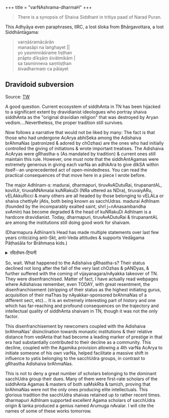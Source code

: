 +++
title = "varNAshrama-dharmaH"
+++

> There is a synopsis of Shaiva Siddhant in tritiya paad of Narad Puran.

This Adhyāya even paraphrases, IIRC, a lost śloka from Bhārgavottara, a lost Siddhāntāgama:

> varṇāśramācārān  
> manasāpi na laṅghayet ||  
> yo yasminnāśrame tiṣṭhan  
> prāpto dīkṣāṃ śivātmikām |  
> sa tasminneva saṃtiṣṭhan  
> śivadharmaṃ ca pālayet

## Dravidoid subversion
Source: [TW](https://twitter.com/GhorAngirasa/status/960617695174627328)

A good question. Current ecosystem of siddhAnta in TN has been hijacked to a significant extent by dravidianist ideologues who portray shaiva siddhAnta as the "original dravidian religion" that was destroyed by Aryan vedism....Nevertheless, the proper tradition still survives. 

Now follows a narrative that would not be liked by many: The fact is that those who had undergone AcArya abhiSeka among the Adishaiva brAhmaNas (patronized & adored by chOzhas) are the ones who had initially controlled the giving of initiations & wrote important treatises. The Adishaiva AcAryas were gRhastha-s (As mandated by tradition) & current ones still maintain this rule. However, one must note that the siddhAntAgamas were extremely generous in giving each varNa an adhikAra to give dIkSA within itself--an unprecedented act of open-mindedness. You can read the practical consequences of that move here in a piece I wrote before.

The major AdhInam-s: madurai, dharmapuri, tiruvAvADutuRai, tirupanantAL, kovilUr, tiruvaNNAmalai kuNRakuDi (NRa uttered as NDra), tiruvaiyARu, vELAkkuRicci & many others are all headed by those belonging to vELALa or shaiva chettiyAr jAtis, both being known as sacchUdras. madurai AdhInam (founded by the incomparably exalted saint, shrI j~nAnasambandha svAmin) has become degraded & the head of kuNRakuDi AdhInam is a hardcore dravidianist. Today, dharmapuri, tiruvAvADutuRai & tirupanantAL are among the institutions still doing good work for shaivam.

(Dharmapura Ādhīnam’s Head has made multiple statements over last few years criticizing anti-Skt, anti-Veda attitudes & supports Vedāgama Pāṭhaśāla for Brāhmaṇa kids.)

<details><summary>रविलोचन-टिप्पनी</summary>

Madurai adheenam was certainly not found by jnanasambandha. It is a lie which has been manufactured to give it a hallowed status.

That adheenam has no temple in the madurai region. It has a few temples in chola desha. It was essentially a branch of another adheenam which became independent and then claimed a more exalted status.
</details>


So, wait. What happened to the Adishaiva gRhastha-s? Their status declined not long after the fall of the very last chOzhas & pANDyas, & further suffered with the coming of vijayanagara/nAyakka takeover of TN. They were disenfranchised. Matter of fact, I have actually read webpages where Adishaivas remember, even TODAY, with great resentment, the disenfranchisement (stripping of their status as the highest initiating gurus, acquisition of their maThas by nAyakkar-sponsored brAhmaNas of a different sect, etc)... It is an extremely interesting part of history and one which has far-reaching and profound consequences on the trajectory and intellectual quality of siddhAnta shaivam in TN, though it was not the only factor.

This disenfranchisement by newcomers coupled with the Adishaiva brAhmaNas' disinclination towards monastic institutions & their relative distance from vedAnta that had become a leading marker of prestige in that era had substantially contributed to their decline as a community. This decline, coupled with the Agamika provision allowing a 4th varNa AcArya to initiate someone of his own varNa, helped facilitate a massive shift in influence to yatis belonging to the sacchUdra groups, in contrast to gRhastha Adishaiva brAhmaNas.

This is not to deny a great number of scholars belonging to the dominant sacchUdra group their dues. Many of them were first-rate scholars of the siddhAnta Agamas & masters of both saMskRta & tamizh, proving that brAhmaNas were not the only ones producing elite intellectuals. This glorious tradition the sacchUdra shaivas retained up to rather recent times. dharmapuri AdhInam supported excellent Agama scholars of sacchUdra origin & lanka produced a genius named Arumuga nAvalar. I will cite the names of some of these works tomorrow.


